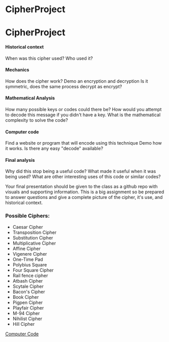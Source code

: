# CipherProject

# CipherProject


#### Historical context
  When was this cipher used? Who used it?
#### Mechanics
  How does the cipher work?
  Demo an encryption and decryption
  Is it symmetric, does the same process decrypt as encrypt?
#### Mathematical Analysis
  How many possible keys or codes could there be?
  How would you attempt to decode this message if you didn't have a key.
  What is the mathematical complexity to solve the code?
#### Computer code
  Find a website or program that will encode using this technique
  Demo how it works.
  Is there any easy "decode" available?
#### Final analysis
  Why did this stop being a useful code?
  What made it useful when it was being used?
  What are other interesting uses of this code or similar codes?

Your final presentation should be given to the class as a github repo with visuals and supporting information. This is a big assignment so be prepared to answer questions and give a complete picture of the cipher, it's use, and historical context.

### Possible Ciphers:
- Caesar Cipher
- Transposition Cipher
- Substitution Cipher
- Multiplicative Cipher
- Affine Cipher
- Vigenere Cipher
- One-Time Pad
- Polybius Square
- Four Square Cipher
- Rail fence cipher
- Atbash Cipher
- Scytale Cipher
- Bacon's Cipher
- Book Cipher
- Pigpen Cipher
- Playfair Cipher
- M-94 Cipher
- Nihilist Cipher
- Hill Cipher

[Computer Code](https://github.com/EPHS-CyberSecurity-2020-Hour3/CipherProject/blob/Book_Cipher/book_computercode.md)
